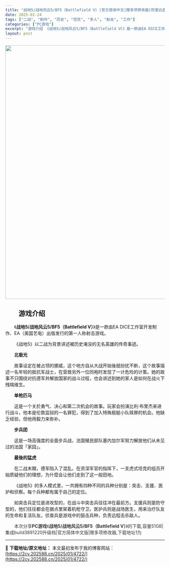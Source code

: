 ```yaml
---
title: "战地5/战地风云5/BF5（Battlefield Ⅴ）|官方简体中文|赠多项修改器|阿里云盘/百度网盘/天翼云"
date: 2025-01-24
tags: ["二战", "制作", "历史", "坦克", "多人", "射击", "工作"]
categories: ["PC游戏"]
excerpt: "游戏介绍 《战地5/战地风云5/BF5（Battlefield Ⅴ）》是一款由EA DICE工作室开发制作、EA（美国艺电）出版发行的第一人称射击游戏。 《战地5》以二战为背景讲述被历史淹没的无名英雄的传奇事迹。 北极光 故事设定在被占领的挪威，这个地方自从大战开始後就纷扰不断，这个故事描述一名年轻&hellip;"
layout: post
---
```


<img class="aligncenter size-full wp-image-5075" src="https://2cy.202588.cn/wp-content/uploads/2025/01/2025012601463768.webp" alt="" width="800" height="800" />
<h2 style="white-space: normal; text-indent: 2em;">游戏介绍</h2>
<p style="white-space: normal; text-indent: 2em;"><span style="background-color: #ffffff;">《<strong>战地5/战地风云5/BF5（Battlefield Ⅴ）</strong>》是一款由EA DICE工作室开发制作、EA（美国艺电）出版发行的第一人称射击游戏。</span></p>
<p style="white-space: normal; text-indent: 2em;">《战地5》以二战为背景讲述被历史淹没的无名英雄的传奇事迹。</p>
<p style="white-space: normal; text-indent: 2em;"><strong>北极光</strong></p>
<p style="white-space: normal; text-indent: 2em;">故事设定在被占领的挪威，这个地方自从大战开始後就纷扰不断，这个故事描述一名年轻的抵抗军战士，在营救另外一位同袍时发现了一计危险的计策。她的故事不只围绕对抗德军并解放国家的战斗过程，也会讲述到她的家人是如何在战火下残喘维生。</p>
<p style="white-space: normal; text-indent: 2em;"><strong>单枪匹马</strong></p>
<p style="white-space: normal; text-indent: 2em;">这是一个关於勇气、决心和第二次机会的故事。玩家会扮演比利‧布里杰来进行战斗，他本是伦敦监狱的一名罪犯，得到了加入特殊舰艇小队赎罪的机会。他缺乏经验，但他用毅力来弥补。</p>
<p style="white-space: normal; text-indent: 2em;"><strong>步兵团</strong></p>
<p style="white-space: normal; text-indent: 2em;">这是一场高强度的全面步兵战，法国殖民部队塞内加尔军努力解放他们从未见过的法国「家园」。</p>
<p style="white-space: normal; text-indent: 2em;"><strong>最後的猛虎</strong></p>
<p style="white-space: normal; text-indent: 2em;">在二战末期，德军陷入了混乱。在资深军官的指挥下，一支虎式坦克的组员开始质疑他们的理想，为什麼会让他们走到了这一般田地。</p>
<p style="white-space: normal; text-indent: 2em;">《战地5》的多人模式里，一共拥有四种不同的兵种分别是：突击、支援、医护和侦察。每个兵种都有属于自己的定位。</p>
<p style="white-space: normal; text-indent: 2em;">如突击兵定位是进攻型的，在战斗中突击兵往往冲在最前方。支援兵则是防守型的，他们往往都会在据点里架着机枪守卫。医护兵则是战场医生，用来治疗队友的生命和复活队友。侦查兵是游戏中的狙击兵种，负责远程击杀敌人。</p>
<p style="white-space: normal; text-indent: 2em;"><span style="color: #333333; text-indent: 2em; background-color: #ffffff;">本次分享<strong>PC游戏</strong>《</span><strong style="color: #333333; text-indent: 2em; background-color: #ffffff;">战地5/战地风云5/BF5（Battlefield Ⅴ）</strong><span style="color: #333333; text-indent: 2em; background-color: #ffffff;">》的</span><span style="color: #333333; text-indent: 2em; background-color: #ffffff;">下载,容量51GB|集成build3891220升级档|官方简体中文版|赠多项修改器,下载地址1为</span></p>

---
📖 **下载地址/原文地址：** 本文最初发布于我的博客网站：[https://2cy.202588.cn/2025/01/4722/](https://2cy.202588.cn/2025/01/4722/)
